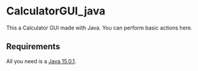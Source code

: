# CalculatorGUI_java
This a Calculator GUI made with Java. You can perform basic actions here.

## Requirements
All you need is a [Java 15.0.1](https://www.oracle.com/java/technologies/javase/jdk15-archive-downloads.html).
